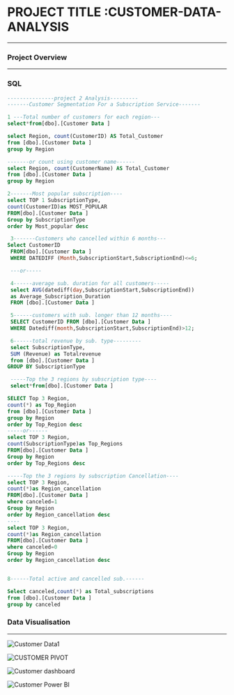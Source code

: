 # PROJECT TITLE :CUSTOMER-DATA-ANALYSIS
---
### Project Overview
---



### SQL
```SQL
---------------project 2 Analysis---------
-------Customer Segmentation For a Subscription Service-------

1 ---Total number of customers for each region---
select*from[dbo].[Customer Data ]

select Region, count(CustomerID) AS Total_Customer
from [dbo].[Customer Data ]
group by Region

-------or count using customer name------
select Region, count(CustomerName) AS Total_Customer
from [dbo].[Customer Data ]
group by Region

2-------Most popular subscription----
select TOP 1 SubscriptionType,
count(CustomerID)as MOST_POPULAR
FROM[dbo].[Customer Data ]
Group by SubscriptionType
order by Most_popular desc

 3-------Customers who cancelled within 6 months---
Select CustomerID
 FROM[dbo].[Customer Data ]
 WHERE DATEDIFF (Month,SubscriptionStart,SubscriptionEnd)<=6;

 ---or-----

 4------average sub. duration for all customers-----
 select AVG(datediff(day,SubscriptionStart,SubscriptionEnd)) 
 as Average_Subscription_Duration
 FROM [dbo].[Customer Data ]

 5------customers with sub. longer than 12 months----
 SELECT CustomerID FROM [dbo].[Customer Data ]
 WHERE Datediff(month,SubscriptionStart,SubscriptionEnd)>12;

 6------total revenue by sub. type---------
 select SubscriptionType, 
 SUM (Revenue) as Totalrevenue
 from [dbo].[Customer Data ]
GROUP BY SubscriptionType

 -----Top the 3 regions by subscription type----
 select*from[dbo].[Customer Data ]

SELECT Top 3 Region,
count(*) as Top_Region
from [dbo].[Customer Data ]
group by Region
order by Top_Region desc
-----or------
select TOP 3 Region,
count(SubscriptionType)as Top_Regions
FROM[dbo].[Customer Data ]
Group by Region
order by Top_Regions desc

-----Top the 3 regions by subscription Cancellation----
select TOP 3 Region,
count(*)as Region_cancellation
FROM[dbo].[Customer Data ]
where canceled=1
Group by Region
order by Region_cancellation desc
----
select TOP 3 Region,
count(*)as Region_cancellation
FROM[dbo].[Customer Data ]
where canceled=0
Group by Region
order by Region_cancellation desc


8------Total active and cancelled sub.------

Select canceled,count(*) as Total_subscriptions
from [dbo].[Customer Data ]
group by canceled
```

### Data Visualisation
---

![Customer Data1](https://github.com/user-attachments/assets/d2e1dd60-3171-4c4c-bd1f-6336ef58cf63)


![CUSTOMER PIVOT](https://github.com/user-attachments/assets/bdf91633-9976-42d1-9300-638c2ac5e472)


![Customer dashboard](https://github.com/user-attachments/assets/10945264-5b7e-43b8-8f8a-002b7b8babd1)



![Customer Power BI](https://github.com/user-attachments/assets/d6c8ad55-32c7-4b6a-a413-4aa3e5f7a3bd)
